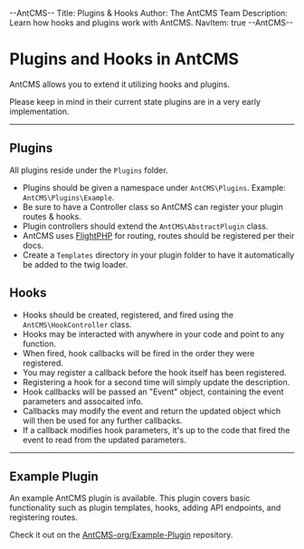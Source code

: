 --AntCMS--
Title: Plugins & Hooks
Author: The AntCMS Team
Description: Learn how hooks and plugins work with AntCMS.
NavItem: true
--AntCMS--

# Plugins and Hooks in AntCMS

AntCMS allows you to extend it utilizing hooks and plugins.

Please keep in mind in their current state plugins are in a very early implementation.

---

## Plugins

All plugins reside under the `Plugins` folder.

- Plugins should be given a namespace under `AntCMS\Plugins`. Example: `AntCMS\Plugins\Example`.
- Be sure to have a Controller class so AntCMS can register your plugin routes & hooks.
- Plugin controllers should extend the `AntCMS\AbstractPlugin` class.
- AntCMS uses [FlightPHP](https://docs.flightphp.com/?lang=en) for routing, routes should be registered per their docs.
- Create a `Templates` directory in your plugin folder to have it automatically be added to the twig loader.

## Hooks

 - Hooks should be created, registered, and fired using the `AntCMS\HookController` class.
 - Hooks may be interacted with anywhere in your code and point to any function.
 - When fired, hook callbacks will be fired in the order they were registered.
 - You may register a callback before the hook itself has been registered.
 - Registering a hook for a second time will simply update the description.
 - Hook callbacks will be passed an "Event" object, containing the event parameters and assocaited info.
 - Callbacks may modify the event and return the updated object which will then be used for any further callbacks.
 - If a callback modifies hook parameters, it's up to the code that fired the event to read from the updated parameters.

---

## Example Plugin

An example AntCMS plugin is available.
This plugin covers basic functionality such as plugin templates, hooks, adding API endpoints, and registering routes.

Check it out on the [AntCMS-org/Example-Plugin](https://github.com/AntCMS-org/Example-Plugin) repository.